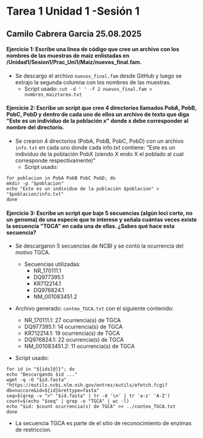 # Tarea 1 Unidad 1 -Sesión 1
Camilo Cabrera Garcia 25.08.2025
--------------------------------
#### **Ejercicio 1: Escribe una línea de código que cree un archivo con los nombres de las muestras de maiz enlistadas en /Unidad1/Sesion1/Prac_Uni1/Maiz/nuevos_final.fam.**
* Se descargo el archivo `nuevos_final.fam` desde GitHub y luego se extrajo la segunda columna  con los nombres de las muestras.
  * Script usado:
``` cut -d ' ' -f 2 nuevos_final.fam > nombres_maiztarea.txt ```

#### **Ejercicio 2: Escribe un script que cree 4 directorios llamados PobA, PobB, PobC, PobD y dentro de cada uno de ellos un archivo de texto que diga "Este es un individuo de la población x" donde x debe corresponder al nombre del directorio.**
* Se crearon 4 directorios (PobA, PobB, PobC, PobD) con un archivo `info.txt` en cada uno donde cada info.txt contiene:
"Este es un individuo de la población PobX (siendo X endo X el poblado al cual corresponde respectivamente)"
  * Script usado:
```
for poblacion in PobA PobB PobC PobD; do
mkdir -p "$poblacion"
echo "Este es un individuo de la población $poblacion" > "$poblacion/info.txt"
done
```

#### **Ejercicio 3: Escribe un script que baje 5 secuencias (algún loci corto, no un genoma) de una especie que te interese y señala cuántas veces existe la secuencia "TGCA" en cada una de ellas. ¿Sabes qué hace esta secuencia?**
* Se descargaron 5 secuencias de NCBI y se contó la ocurrencia del motivo TGCA.
  * Secuencias utilizadas:
    * NR_170111.1
    * DQ977395.1
    * KR712214.1
    * DQ976824.1
    * NM_001083451.2

* Archivo generado: `conteo_TGCA.txt` con el siguiente contenido:
  
  * NR_170111.1: 27 ocurrencia(s) de TGCA
  * DQ977395.1: 14 ocurrencia(s) de TGCA
  * KR712214.1: 19 ocurrencia(s) de TGCA
  * DQ976824.1: 22 ocurrencia(s) de TGCA
  * NM_001083451.2: 11 ocurrencia(s) de TGCA
    
 * Script usado:
```
for id in "${ids[@]}"; do
echo "Descargando $id ..."
wget -q -O "$id.fasta"   
"https://eutils.ncbi.nlm.nih.gov/entrez/eutils/efetch.fcgi?db=nuccore&id=${id}&rettype=fasta"
seq=$(grep -v ">" "$id.fasta" | tr -d '\n' | tr 'a-z' 'A-Z')
count=$(echo "$seq" | grep -o "TGCA" | wc -l)
echo "$id: $count ocurrencia(s) de TGCA" >> ../conteo_TGCA.txt
done
```
* La secuencia TGCA es parte de el sitio de reconocimiento de enzimas de restriccion.
